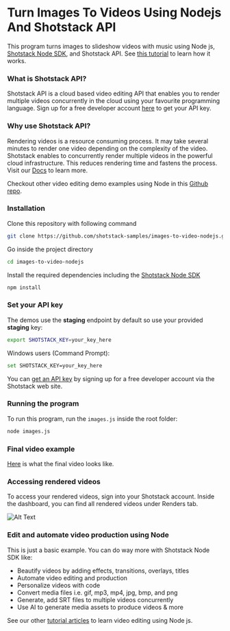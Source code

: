 # Turn Images To Videos Using Nodejs And Shotstack API

This program turns images to slideshow videos with music using Node js, [Shotstack Node SDK](https://www.npmjs.com/package/shotstack-sdk), and Shotstack API. See [this tutorial](https://shotstack.io/learn/turn-images-into-slideshow-video-nodejs/?utm_source=github&utm_campaign=sample_demos) to learn how it works.


### What is Shotstack API?

Shotstack API is a cloud based video editing API that enables you to render multiple videos concurrently in the cloud using your favourite programming language. Sign up for a free developer account [here](https://dashboard.shotstack.io/register?utm_source=github&utm_campaign=sample_demos) to get your API key. 

### Why use Shotstack API?

Rendering videos is a resource consuming process. It may take several minutes to render one video depending on the complexity of the video. Shotstack enables to concurrently render multiple videos in the powerful cloud infrastructure. This reduces rendering time and fastens the process. Visit our [Docs](https://shotstack.io/docs/guide/getting-started/core-concepts/?utm_source=github&utm_campaign=sample_demos) to learn more.

Checkout other video editing demo examples using Node in this [Github repo](https://github.com/shotstack/node-demos).


### Installation

Clone this repository with following command

```bash
git clone https://github.com/shotstack-samples/images-to-video-nodejs.git
```

Go inside the project directory
```bash
cd images-to-video-nodejs
```

Install the required dependencies including the [Shotstack Node SDK](https://www.npmjs.com/package/shotstack-sdk)

```bash
npm install
```


### Set your API key

The demos use the **staging** endpoint by default so use your provided **staging** key:

```bash
export SHOTSTACK_KEY=your_key_here
```

Windows users (Command Prompt):

```bash
set SHOTSTACK_KEY=your_key_here
```

You can [get an API key](https://dashboard.shotstack.io/register?utm_source=github&utm_campaign=sample_demos) by signing up for a free developer account via the Shotstack web site.


### Running the program

To run this program, run the `images.js` inside the root folder:

```bash
node images.js
```

### Final video example

[Here](https://d1uej6xx5jo4cd.cloudfront.net/basic-slideshow-nodejs.mp4) is what the final video looks like.

### Accessing rendered videos

To access your rendered videos, sign into your Shotstack account. Inside the dashboard, you can find all rendered videos under Renders tab.

![Alt Text](https://im5.ezgif.com/tmp/ezgif-5-9da1b35692.gif)


### Edit and automate video production using Node

This is just a basic example. You can do way more with Shotstack Node SDK like: 
- Beautify videos by adding effects, transitions, overlays, titles
- Automate video editing and production
- Personalize videos with code
- Convert media files i.e. gif, mp3, mp4, jpg, bmp, and png
- Generate, add SRT files to multiple videos concurrently
- Use AI to generate media assets to produce videos & more

See our other [tutorial articles](https://shotstack.io/learn/?utm_source=github&utm_campaign=sample_demos) to learn video editing using Node js. 